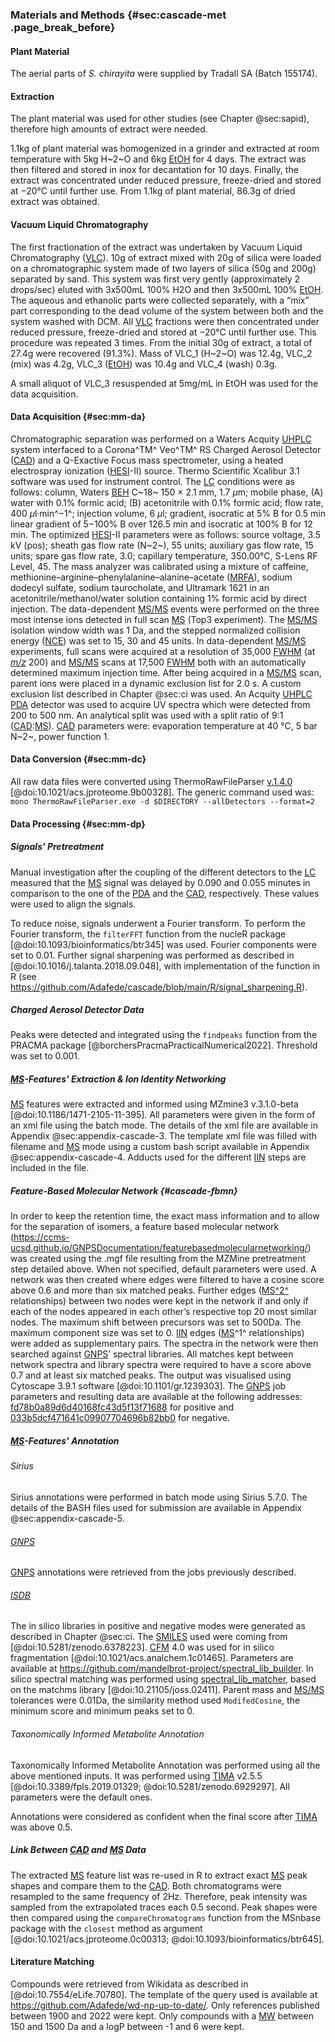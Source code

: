 ### Materials and Methods {#sec:cascade-met .page_break_before}

#### Plant Material

The aerial parts of *S. chirayita* were supplied by Tradall SA (Batch 155174).

#### Extraction

The plant material was used for other studies (see Chapter @sec:sapid), therefore high amounts of extract were needed.

1.1kg of plant material was homogenized in a grinder and extracted at room temperature with 5kg H~2~O and 6kg [EtOH](#etoh) for 4 days.
The extract was then filtered and stored in inox for decantation for 10 days.
Finally, the extract was concentrated under reduced pressure, freeze-dried and stored at −20°C until further use.
From 1.1kg of plant material, 86.3g of dried extract was obtained.

#### Vacuum Liquid Chromatography

The first fractionation of the extract was undertaken by Vacuum Liquid Chromatography ([VLC](#vlc)).
10g of extract mixed with 20g of silica were loaded on a chromatographic system made of two layers of silica (50g and 200g) separated by sand.
This system was first very gently (approximately 2 drops/sec) eluted with 3x500mL 100% H2O and then 3x500mL 100% [EtOH](#etoh).
The aqueous and ethanolic parts were collected separately, with a “mix” part corresponding to the dead volume of the system between both and the system washed with DCM.
All [VLC](#vlc) fractions were then concentrated under reduced pressure, freeze-dried and stored at −20°C until further use.
This procedure was repeated 3 times.
From the initial 30g of extract, a total of 27.4g were recovered (91.3%). Mass of VLC_1 (H~2~O) was 12.4g, VLC_2 (mix) was 4.2g, VLC_3 ([EtOH](#etoh)) was 10.4g and VLC_4 (wash) 0.3g.

A small aliquot of VLC_3 resuspended at 5mg/mL in EtOH was used for the data acquisition.

#### Data Acquisition {#sec:mm-da}

Chromatographic separation was performed on a Waters Acquity [UHPLC](#uhplc) system interfaced to a Corona^TM^ Veo^TM^ RS Charged Aerosol Detector ([CAD](#cad)) and a Q-Exactive Focus mass spectrometer, using a heated electrospray ionization ([HESI](#hesi)-II) source.
Thermo Scientific Xcalibur 3.1 software was used for instrument control.
The [LC](#lc) conditions were as follows: column, Waters [BEH](#beh) C~18~ 150 × 2.1 mm, 1.7 *μ*m; mobile phase, (A) water with 0.1% formic acid; (B) acetonitrile with 0.1% formic acid; flow rate, 400 *μ*l·min^−1^; injection volume, 6 *μ*l; gradient, isocratic at 5% B for 0.5 min linear gradient of 5−100% B over 126.5 min and isocratic at 100% B for 12 min.
The optimized [HESI](#hesi)-II parameters were as follows: source voltage, 3.5 kV (pos); sheath gas flow rate (N~2~), 55 units; auxiliary gas flow rate, 15 units; spare gas flow rate, 3.0; capillary temperature, 350.00°C, S-Lens RF Level, 45.
The mass analyzer was calibrated using a mixture of caffeine, methionine–arginine–phenylalanine–alanine–acetate ([MRFA](#mrfa)), sodium dodecyl sulfate, sodium taurocholate, and Ultramark 1621 in an acetonitrile/methanol/water solution containing 1% formic acid by direct injection.
The data-dependent [MS/MS](#msms) events were performed on the three most intense ions detected in full scan [MS](#ms) (Top3 experiment).
The [MS/MS](#msms) isolation window width was 1 Da, and the stepped normalized collision energy ([NCE](#nce)) was set to 15, 30 and 45 units.
In data-dependent [MS/MS](#msms) experiments, full scans were acquired at a resolution of 35,000 [FWHM](#fwhm) (at [*m/z*](#mz) 200) and [MS/MS](#msms) scans at 17,500 [FWHM](#fwhm) both with an automatically determined maximum injection time.
After being acquired in a [MS/MS](#msms) scan, parent ions were placed in a dynamic exclusion list for 2.0 s.
A custom exclusion list described in Chapter @sec:ci was used.
An Acquity [UHPLC](#uhplc) [PDA](#pda) detector was used to acquire UV spectra which were detected from 200 to 500 nm. 
An analytical split was used with a split ratio of 9:1 ([CAD](#cad):[MS](#ms)).
[CAD](#cad) parameters were: evaporation temperature at 40 °C, 5 bar N~2~, power function 1.

#### Data Conversion {#sec:mm-dc}

All raw data files were converted using ThermoRawFileParser [v.1.4.0](https://github.com/compomics/ThermoRawFileParser/releases/tag/v1.4.0) [@doi:10.1021/acs.jproteome.9b00328].
The generic command used was:
`mono ThermoRawFileParser.exe -d $DIRECTORY --allDetectors --format=2`

#### Data Processing {#sec:mm-dp}

##### Signals' Pretreatment

Manual investigation after the coupling of the different detectors to the [LC](#lc) measured that the [MS](#ms) signal was delayed by 0.090 and 0.055 minutes in comparison to the one of the [PDA](#pda) and the [CAD](#cad), respectively.
These values were used to align the signals.

To reduce noise, signals underwent a Fourier transform. 
To perform the Fourier transform, the `filterFFT` function from the nucleR package [@doi:10.1093/bioinformatics/btr345] was used.
Fourier components were set to 0.01.
Further signal sharpening was performed as described in [@doi:10.1016/j.talanta.2018.09.048], with implementation of the function in R (see <https://github.com/Adafede/cascade/blob/main/R/signal_sharpening.R>).

##### Charged Aerosol Detector Data

Peaks were detected and integrated using the `findpeaks` function from the PRACMA package [@borchersPracmaPracticalNumerical2022].
Threshold was set to 0.001.

##### [MS](#ms)-Features' Extraction & Ion Identity Networking

[MS](#ms) features were extracted and informed using MZmine3 v.3.1.0-beta [@doi:10.1186/1471-2105-11-395].
All parameters were given in the form of an xml file using the batch mode.
The details of the xml file are available in Appendix @sec:appendix-cascade-3.
The template xml file was filled with filename and [MS](#ms) mode using a custom bash script available in Appendix @sec:appendix-cascade-4.
Adducts used for the different [IIN](#iin) steps are included in the file. 

##### Feature-Based Molecular Network {#cascade-fbmn}

In order to keep the retention time, the exact mass information and to allow for the separation of isomers, a feature based molecular network (<https://ccms-ucsd.github.io/GNPSDocumentation/featurebasedmolecularnetworking/>) was created using the .mgf file resulting from the MZMine pretreatment step detailed above.
When not specified, default parameters were used.
A network was then created where edges were filtered to have a cosine score above 0.6 and more than six matched peaks.
Further edges ([MS^2^](#ms2) relationships) between two nodes were kept in the network if and only if each of the nodes appeared in each other’s respective top 20 most similar nodes.
The maximum shift between precursors was set to 500Da.
The maximum component size was set to 0.
[IIN](#iin) edges ([MS](#ms)^1^ relationships) were added as supplementary pairs.
The spectra in the network were then searched against [GNPS](#gnps)’ spectral libraries.
All matches kept between network spectra and library spectra were required to have a score above 0.7 and at least six matched peaks.
The output was visualised using Cytoscape 3.9.1 software [@doi:10.1101/gr.1239303].
The [GNPS](#gnps) job parameters and resulting data are available at the following addresses: [fd78b0a89d6d40168fc43d5f13f71688](https://gnps.ucsd.edu/ProteoSAFe/status.jsp?task=fd78b0a89d6d40168fc43d5f13f71688) for positive and [033b5dcf471641c09907704696b82bb0](https://gnps.ucsd.edu/ProteoSAFe/status.jsp?task=033b5dcf471641c09907704696b82bb0) for negative.

##### [MS](#ms)-Features' Annotation 

###### Sirius

Sirius annotations were performed in batch mode using Sirius 5.7.0.
The details of the BASH files used for submission are available in Appendix @sec:appendix-cascade-5.

###### [GNPS](#gnps)

[GNPS](#gnps) annotations were retrieved from the jobs previously described.

###### [ISDB](#isdb)

The in silico libraries in positive and negative modes were generated as described in Chapter @sec:ci.
The [SMILES](#smiles) used were coming from [@doi:10.5281/zenodo.6378223].
[CFM](#cfm) 4.0 was used for in silico fragmentation [@doi:10.1021/acs.analchem.1c01465].
Parameters are available at <https://github.com/mandelbrot-project/spectral_lib_builder>.
In silico spectral matching was performed using [spectral_lib_matcher](https://github.com/mandelbrot-project/spectral_lib_matcher), based on the matchms library [@doi:10.21105/joss.02411].
Parent mass and [MS/MS](#msms) tolerances were 0.01Da, the similarity method used `ModifedCosine`, the minimum score and minimum peaks set to 0.

###### Taxonomically Informed Metabolite Annotation

Taxonomically Informed Metabolite Annotation was performed using all the above mentioned inputs.
It was performed using [TIMA](#tima) v2.5.5 [@doi:10.3389/fpls.2019.01329; @doi:10.5281/zenodo.6929297].
All parameters were the default ones.

Annotations were considered as confident when the final score after [TIMA](#tima) was above 0.5.

##### Link Between [CAD](#cad) and [MS](#ms) Data

The extracted [MS](#ms) feature list was re-used in R to extract exact [MS](#ms) peak shapes and compare them to the [CAD](#cad).
Both chromatograms were resampled to the same frequency of 2Hz.
Therefore, peak intensity was sampled from the extrapolated traces each 0.5 second.
Peak shapes were then compared using the `compareChromatograms` function from the MSnbase package with the `closest` method as argument [@doi:10.1021/acs.jproteome.0c00313; @doi:10.1093/bioinformatics/btr645].

#### Literature Matching

Compounds were retrieved from Wikidata as described in [@doi:10.7554/eLife.70780].
The template of the query used is available at <https://github.com/Adafede/wd-np-up-to-date/>.
Only references published between 1900 and 2022 were kept.
Only compounds with a [MW](#mw) between 150 and 1500 Da and a logP between -1 and 6 were kept.
